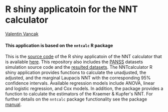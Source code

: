 # R shiny applicatoin for the NNT calculator
[Valentin Vancak](https://www.linkedin.com/in/valentin-vancak-0a56227a/?originalSubdomain=il)
#### This application is based on the `nntcalc` R package
This is the [source code](https://github.com/vancak/nntcalc/commit/58d0c17c1e90caab7662b21e72243cb480363c8d) of the R shiny applicatoin of the NNT calculator that is available [here](https://vvancak.shinyapps.io/NNTcalculator). This repository also includes the [PANSS](https://en.wikipedia.org/wiki/Positive_and_Negative_Syndrome_Scale#:~:text=The%20Positive%20and%20Negative%20Syndrome,the%20study%20of%20antipsychotic%20therapy.) datasets simulation source code and the [resulted datasets](https://github.com/vancak/nntcalc_shinyapp/tree/main/data). The NNTcalculator R shiny application provides functions to calculate the unadjusted, the adjusted, and the marginal Laupacis NNT with the corresponding 95% confidence intervals. Available regression models include ANOVA, linear and logistic regression, and Cox models. In addition, the package provides a function to calculate the estimators of the Kraemer & Kupfer's NNT. For further details on the `nntcalc` package functionality see the package [manual](https://github.com/vancak/NNTcalculator/blob/main/manual.pdf).
